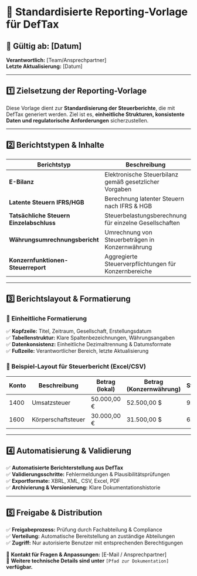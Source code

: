 # 📌 Standardisierte Reporting-Vorlage für DefTax

## 📅 **Gültig ab:** [Datum]  
**Verantwortlich:** [Team/Ansprechpartner]  
**Letzte Aktualisierung:** [Datum]  

---
## **1️⃣ Zielsetzung der Reporting-Vorlage**
Diese Vorlage dient zur **Standardisierung der Steuerberichte**, die mit DefTax generiert werden. Ziel ist es, **einheitliche Strukturen, konsistente Daten und regulatorische Anforderungen** sicherzustellen.

---
## **2️⃣ Berichtstypen & Inhalte**
| Berichtstyp | Beschreibung | Zielgruppe | Format |
|------------|-------------|------------|--------|
| **E-Bilanz** | Elektronische Steuerbilanz gemäß gesetzlicher Vorgaben | Steuerbehörden | XBRL, XML |
| **Latente Steuern IFRS/HGB** | Berechnung latenter Steuern nach IFRS & HGB | Finanzabteilung, Controlling | Excel, PDF |
| **Tatsächliche Steuern Einzelabschluss** | Steuerbelastungsberechnung für einzelne Gesellschaften | Steuerabteilung | Excel, CSV |
| **Währungsumrechnungsbericht** | Umrechnung von Steuerbeträgen in Konzernwährung | Konzernrechnungswesen | PDF, CSV |
| **Konzernfunktionen-Steuerreport** | Aggregierte Steuerverpflichtungen für Konzernbereiche | CFO, Management | PDF, Excel |

---
## **3️⃣ Berichtslayout & Formatierung**
### **🔹 Einheitliche Formatierung**
✅ **Kopfzeile:** Titel, Zeitraum, Gesellschaft, Erstellungsdatum  
✅ **Tabellenstruktur:** Klare Spaltenbezeichnungen, Währungsangaben  
✅ **Datenkonsistenz:** Einheitliche Dezimaltrennung & Datumsformate  
✅ **Fußzeile:** Verantwortlicher Bereich, letzte Aktualisierung  

### **📂 Beispiel-Layout für Steuerbericht (Excel/CSV)**
| Konto | Beschreibung | Betrag (lokal) | Betrag (Konzernwährung) | Steuerbetrag |
|-------|-------------|---------------|------------------------|--------------|
| 1400  | Umsatzsteuer | 50.000,00 € | 52.500,00 $ | 9.500,00 € |
| 1600  | Körperschaftsteuer | 30.000,00 € | 31.500,00 $ | 6.000,00 € |

---
## **4️⃣ Automatisierung & Validierung**
✅ **Automatisierte Berichterstellung aus DefTax**  
✅ **Validierungsschritte:** Fehlermeldungen & Plausibilitätsprüfungen  
✅ **Exportformate:** XBRL, XML, CSV, Excel, PDF  
✅ **Archivierung & Versionierung:** Klare Dokumentationshistorie  

---
## **5️⃣ Freigabe & Distribution**
✅ **Freigabeprozess:** Prüfung durch Fachabteilung & Compliance  
✅ **Verteilung:** Automatische Bereitstellung an zuständige Abteilungen  
✅ **Zugriff:** Nur autorisierte Benutzer mit entsprechenden Berechtigungen  

📩 **Kontakt für Fragen & Anpassungen:** [E-Mail / Ansprechpartner]  
📂 **Weitere technische Details sind unter** `[Pfad zur Dokumentation]` **verfügbar.**

